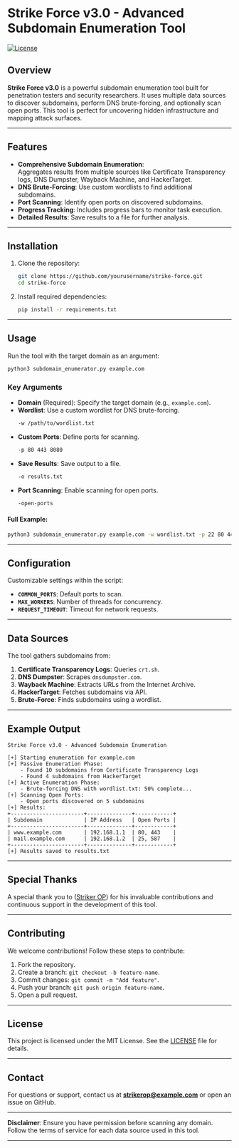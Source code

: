 # Strike Force v3.0 - Advanced Subdomain Enumeration Tool  

[![License](https://img.shields.io/badge/License-MIT-blue.svg)](https://opensource.org/licenses/MIT)  

## Overview  

**Strike Force v3.0** is a powerful subdomain enumeration tool built for penetration testers and security researchers. It uses multiple data sources to discover subdomains, perform DNS brute-forcing, and optionally scan open ports. This tool is perfect for uncovering hidden infrastructure and mapping attack surfaces.  

---  

## Features  

- **Comprehensive Subdomain Enumeration**:  
  Aggregates results from multiple sources like Certificate Transparency logs, DNS Dumpster, Wayback Machine, and HackerTarget.  
- **DNS Brute-Forcing**: Use custom wordlists to find additional subdomains.  
- **Port Scanning**: Identify open ports on discovered subdomains.  
- **Progress Tracking**: Includes progress bars to monitor task execution.  
- **Detailed Results**: Save results to a file for further analysis.  

---  

## Installation  

1. Clone the repository:  
   ```bash  
   git clone https://github.com/yourusername/strike-force.git  
   cd strike-force  
   ```  

2. Install required dependencies:  
   ```bash  
   pip install -r requirements.txt  
   ```  

---  

## Usage  

Run the tool with the target domain as an argument:  

```bash  
python3 subdomain_enumerator.py example.com  
```  

### Key Arguments  

- **Domain** (Required): Specify the target domain (e.g., `example.com`).  
- **Wordlist**: Use a custom wordlist for DNS brute-forcing.  
  ```bash  
  -w /path/to/wordlist.txt  
  ```  
- **Custom Ports**: Define ports for scanning.  
  ```bash  
  -p 80 443 8080  
  ```  
- **Save Results**: Save output to a file.  
  ```bash  
  -o results.txt  
  ```  
- **Port Scanning**: Enable scanning for open ports.  
  ```bash  
  -open-ports  
  ```  

#### Full Example:  
```bash  
python3 subdomain_enumerator.py example.com -w wordlist.txt -p 22 80 443 -o results.txt -open-ports  
```  

---  

## Configuration  

Customizable settings within the script:  
- **`COMMON_PORTS`**: Default ports to scan.  
- **`MAX_WORKERS`**: Number of threads for concurrency.  
- **`REQUEST_TIMEOUT`**: Timeout for network requests.  

---  

## Data Sources  

The tool gathers subdomains from:  
1. **Certificate Transparency Logs**: Queries `crt.sh`.  
2. **DNS Dumpster**: Scrapes `dnsdumpster.com`.  
3. **Wayback Machine**: Extracts URLs from the Internet Archive.  
4. **HackerTarget**: Fetches subdomains via API.  
5. **Brute-Force**: Finds subdomains using a wordlist.  

---  

## Example Output  

```plaintext  
Strike Force v3.0 - Advanced Subdomain Enumeration  

[+] Starting enumeration for example.com  
[+] Passive Enumeration Phase:  
    - Found 10 subdomains from Certificate Transparency Logs  
    - Found 4 subdomains from HackerTarget  
[+] Active Enumeration Phase:  
    - Brute-forcing DNS with wordlist.txt: 50% complete...  
[+] Scanning Open Ports:  
    - Open ports discovered on 5 subdomains  
[+] Results:  
+-----------------------+--------------+------------+  
| Subdomain             | IP Address   | Open Ports |  
+-----------------------+--------------+------------+  
| www.example.com       | 192.168.1.1  | 80, 443    |  
| mail.example.com      | 192.168.1.2  | 25, 587    |  
+-----------------------+--------------+------------+  
[+] Results saved to results.txt  
```  

---  

## Special Thanks  

A special thank you to ([Striker OP](https://github.com/str1k3r0p)) for his invaluable contributions and continuous support in the development of this tool.

---  
## Contributing  

We welcome contributions! Follow these steps to contribute:  
1. Fork the repository.  
2. Create a branch: `git checkout -b feature-name`.  
3. Commit changes: `git commit -m "Add feature"`.  
4. Push your branch: `git push origin feature-name`.  
5. Open a pull request.  

---  

## License  

This project is licensed under the MIT License. See the [LICENSE](LICENSE) file for details.  

---  

## Contact  

For questions or support, contact us at **strikerop@example.com** or open an issue on GitHub.  

---  

**Disclaimer**: Ensure you have permission before scanning any domain. Follow the terms of service for each data source used in this tool.  

---
